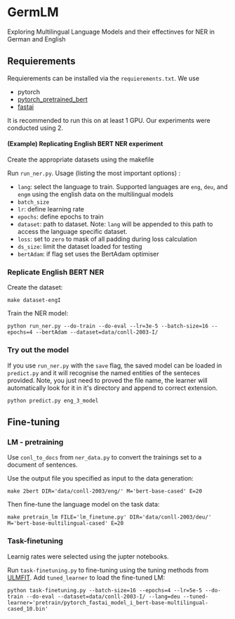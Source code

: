 # GermLM
Exploring Multilingual Language Models and their effectinves for NER in German and English

## Requierements
Requierements can be installed via the `requierements.txt`.
We use 
* pytorch
* [pytorch_pretrained_bert](https://github.com/huggingface/pytorch-pretrained-BERT/)
* [fastai]

It is recommended to run this on at least 1 GPU. Our experiments were conducted using 2.

#### (Example) Replicating English BERT NER experiment
Create the appropriate datasets using the makefile

Run `run_ner.py`. Usage (listing the most important options) :
* `lang`: select the language to train. Supported languages are `eng`, `deu`, and `engm` using the english data on the multilingual models
* `batch_size`
* `lr`: define learning rate
* `epochs`: define epochs to train
* `dataset`: path to dataset. Note: `lang` will be appended to this path to access the language specific dataset.
* `loss`: set to `zero` to mask of all padding during loss calculation
* `ds_size`: limit the dataset loaded for testing
* `bertAdam`: if flag set uses the BertAdam optimiser

### Replicate English BERT NER
Create the dataset:
```shell
make dataset-engI
```
Train the NER model:
```
python run_ner.py --do-train --do-eval --lr=3e-5 --batch-size=16 --epochs=4 --bertAdam --dataset=data/conll-2003-I/
```

### Try out the model
If you use `run_ner.py` with the `save` flag, the saved model can be loaded in `predict.py` and it will recognise the named entities of the senteces provided. Note, you just need to proved the file name, the learner will automatically look for it in it's directory and append to correct extension.

```
python predict.py eng_3_model
```

## Fine-tuning

### LM - pretraining

Use `conl_to_docs` from `ner_data.py` to convert the trainings set to a document of sentences.

Use the output file you specified as input to the data generation:
```
make 2bert DIR='data/conll-2003/eng/' M='bert-base-cased' E=20
```

Then fine-tune the language model on the task data:
```
make pretrain_lm FILE='lm_finetune.py' DIR='data/conll-2003/deu/' M='bert-base-multilingual-cased' E=20 
```

### Task-finetuning

Learnig rates were selected using the jupter notebooks.

Run `task-finetuning.py` to fine-tuning using the tuning methods from [ULMFIT]. Add `tuned_learner` to load the fine-tuned LM:
```
python task-finetuning.py --batch-size=16 --epochs=4 --lr=5e-5 --do-train --do-eval --dataset=data/conll-2003-I/ --lang=deu --tuned-learner='pretrain/pytorch_fastai_model_i_bert-base-multilingual-cased_10.bin'
```

[BERT]:https://arxiv.org/pdf/1810.04805.pdf
[ULMFiT]: https://arxiv.org/pdf/1801.06146.pdf
[ELMo]: https://arxiv.org/abs/1802.05365
[OpenAi]: https://s3-us-west-2.amazonaws.com/openai-assets/research-covers/language-unsupervised/language_understanding_paper.pdf
[AWD-LSTM]: TODO
[Wikitext-103]: https://www.salesforce.com/products/einstein/ai-research/the-wikitext-dependency-language-modeling-dataset/
[Bookcorpus]: http://yknzhu.wixsite.com/mbweb


[CoNLL 2003]:https://www.clips.uantwerpen.be/conll2003/ner/
[Peters.]:https://www.aclweb.org/anthology/P/P17/P17-1161.pdf
[SNLI 2015]:https://nlp.stanford.edu/projects/snli/
[ROCStories]:http://cs.rochester.edu/nlp/rocstories/

[SB-10K]:http://www.spinningbytes.com/resources/
[GermEval2014]:https://sites.google.com/site/germeval2014ner/data
[CoNLL2011]:http://conll.cemantix.org/2011/data.html

[Twitter Corpus+Benchmark]:http://www.aclweb.org/anthology/W17-1106
[NER Shootout]:http://aclweb.org/anthology/P18-2020.pdf
[fastai]:https://github.com/fastai/fastai
[imdb_scripts]:https://github.com/fastai/fastai/tree/master/courses/dl2/imdb_scripts
